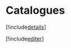 # Catalogues

[!include[details](catalogues.details.autogen.md)]

[!include[editer](catalogues.editer.autogen.md)]







































